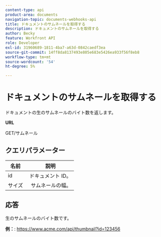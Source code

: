 ```yaml
---
content-type: api
product-area: documents
navigation-topic: documents-webhooks-api
title: ドキュメントのサムネールを取得する
description: ドキュメントのサムネールを取得する
author: Becky
feature: Workfront API
role: Developer
exl-id: 31960689-1811-4ba7-a63d-0842caedf3ea
source-git-commit: 14ff8da8137493e805e683e5426ea933f56f8eb8
workflow-type: tm+mt
source-wordcount: '54'
ht-degree: 5%

---
```



# ドキュメントのサムネールを取得する

ドキュメントの生のサムネールのバイト数を返します。

**URL**

GET/サムネール

## クエリパラメーター

| 名前  | 説明 |
|---|---|
| id  | ドキュメント ID。 |
| サイズ  |  サムネールの幅。 |


## 応答

生のサムネールのバイト数です。

**例：**: https://www.acme.com/api/thumbnail?id=123456
